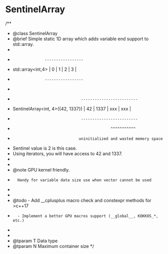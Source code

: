 # SentinelArray

/**
 * @class SentinelArray
 * @brief Simple static 1D array which adds variable end support to std::array.
 *
 *                   -----------------
 * std::array<int,4> | 0 | 1 | 2 | 3 |
 *                   -----------------
 * 
 *                                   -------------------------
 * SentinelArray<int, 4>({42, 1337}) | 42 | 1337 | xxx | xxx |
 *                                   -------------------------
 *                                                ^^^^^^^^^^^
 *                                  uninitialized and wasted memory space
 * Sentinel value is 2 is this case.
 * Using iterators, you will have access to 42 and 1337.
 * 
 * 
 * @note GPU kernel friendly. 
 *       Handy for variable data size use when vector cannot be used
 * 
 * 
 * @todo - Add __cplusplus macro check and constexpr methods for >c++17
 *       - Implement a better GPU macros support (__global__, KOKKOS_*, etc.)
 * 
 * 
 * @tparam T Data type
 * @tparam N Maximum container size
 */
